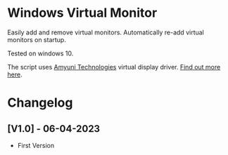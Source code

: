# Windows Virtual Monitor

Easily add and remove virtual monitors. Automatically re-add virtual monitors on startup.

Tested on windows 10.

The script uses [Amyuni Technologies](https://www.amyuni.com/) virtual display driver. [Find out more here](https://www.amyuni.com/forum/viewtopic.php?t=3030).

# Changelog

## [V1.0] - 06-04-2023

-   First Version
